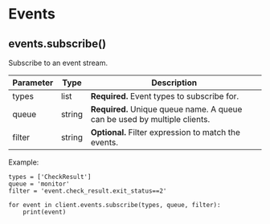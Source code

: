 # <a id="Events"></a> Events

## <a id="events-subscribe"></a> events.subscribe()

Subscribe to an event stream.

  Parameter     | Type      | Description
  --------------|-----------|--------------
  types         | list      | **Required.** Event types to subscribe for.
  queue         | string    | **Required.** Unique queue name. A queue can be used by multiple clients.
  filter        | string    | **Optional.** Filter expression to match the events.

Example:

    types = ['CheckResult']
    queue = 'monitor'
    filter = 'event.check_result.exit_status==2'
    
    for event in client.events.subscribe(types, queue, filter):
        print(event)
